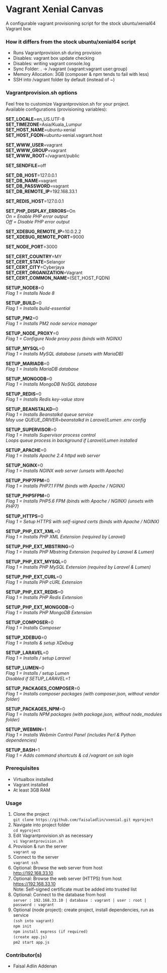 # Vagrant Xenial Canvas #

A configurable vagrant provisioning script for the stock ubuntu/xenial64 Vagrant box

### How it differs from the stock ubuntu/xenial64 script ###

* Runs Vagrantprovision.sh during provision
* Disables: vagrant box update checking
* Disables: writing vagrant console.log
* Sync Folder: . -> /vagrant (vagrant:vagrant user:group)
* Memory Allocation: 3GB (composer & npm tends to fail with less)
* SSH into /vagrant folder by default (instead of ~)

### Vagrantprovision.sh options ###

Feel free to customize Vagrantprovision.sh for your project.  
Available configurations (provisioning variables):

**SET_LOCALE**=en_US.UTF-8  
**SET_TIMEZONE**=Asia/Kuala_Lumpur  
**SET_HOST_NAME**=ubuntu-xenial  
**SET_HOST_FQDN**=ubuntu-xenial.vagrant.host

**SET_WWW_USER**=vagrant  
**SET_WWW_GROUP**=vagrant  
**SET_WWW_ROOT**=/vagrant/public

**SET_SENDFILE**=off

**SET_DB_HOST**=127.0.0.1  
**SET_DB_NAME**=vagrant  
**SET_DB_PASSWORD**=vagrant  
**SET_DB_REMOTE_IP**=192.168.33.1

**SET_REDIS_HOST**=127.0.0.1

**SET_PHP_DISPLAY_ERRORS**=On  
*On = Enable PHP error output*  
*Off = Disable PHP error output*

**SET_XDEBUG_REMOTE_IP**=10.0.2.2  
**SET_XDEBUG_REMOTE_PORT**=9000

**SET_NODE_PORT**=3000

**SET_CERT_COUNTRY**=MY  
**SET_CERT_STATE**=Selangor  
**SET_CERT_CITY**=Cyberjaya  
**SET_CERT_ORGANIZATION**=Vagrant  
**SET_CERT_COMMON_NAME**=(SET_HOST_FQDN)

**SETUP_NODE8**=0  
*Flag 1 = Installs Node 8*

**SETUP_BUILD**=0  
*Flag 1 = Installs build-essential*

**SETUP_PM2**=0  
*Flag 1 = Installs PM2 node service manager*

**SETUP_NODE_PROXY**=0  
*Flag 1 = Configure Node proxy pass (binds with NGINX)*

**SETUP_MYSQL**=0  
*Flag 1 = Installs MySQL database (unsets with MariaDB)*

**SETUP_MARIADB**=0  
*Flag 1 = Installs MariaDB database*

**SETUP_MONGODB**=0  
*Flag 1 = Installs MongoDB NoSQL database*

**SETUP_REDIS**=0  
*Flag 1 = Installs Redis key-value store*

**SETUP_BEANSTALKD**=0  
*Flag 1 = Installs Beanstalkd queue service*  
*May use QUEUE_DRIVER=beanstalkd in Laravel/Lumen .env config*

**SETUP_SUPERVISOR**=0  
*Flag 1 = Installs Supervisor process control*  
*Loops queue process in background if Laravel/Lumen installed*

**SETUP_APACHE**=0  
*Flag 1 = Installs Apache 2.4 httpd web server*

**SETUP_NGINX**=0  
*Flag 1 = Installs NGINX web server (unsets with Apache)*

**SETUP_PHP7FPM**=0  
*Flag 1 = Installs PHP7.1 FPM (binds with Apache / NGINX)*

**SETUP_PHP5FPM**=0  
*Flag 1 = Installs PHP5.6 FPM (binds with Apache / NGINX) (unsets with PHP7)*

**SETUP_HTTPS**=0  
*Flag 1 = Setup HTTPS with self-signed certs (binds with Apache / NGINX)*

**SETUP_PHP_EXT_XML**=0  
*Flag 1 = Installs PHP XML Extension (required by Laravel)*

**SETUP_PHP_EXT_MBSTRING**=0  
*Flag 1 = Installs PHP Mbstring Extension (required by Laravel & Lumen)*

**SETUP_PHP_EXT_MYSQL**=0  
*Flag 1 = Installs PHP MySQL Extension (required by Laravel & Lumen)*

**SETUP_PHP_EXT_CURL**=0  
*Flag 1 = Installs PHP cURL Extension*

**SETUP_PHP_EXT_REDIS**=0  
*Flag 1 = Installs PHP Redis Extension*

**SETUP_PHP_EXT_MONGODB**=0  
*Flag 1 = Installs PHP MongoDB Extension*

**SETUP_COMPOSER**=0  
*Flag 1 = Installs Composer*

**SETUP_XDEBUG**=0  
*Flag 1 = Installs & setup XDebug*

**SETUP_LARAVEL**=0  
*Flag 1 = Installs / setup Laravel*

**SETUP_LUMEN**=0  
*Flag 1 = Installs / setup Lumen*  
*Disabled if SETUP_LARAVEL=1*

**SETUP_PACKAGES_COMPOSER**=0  
*Flag 1 = Installs composer packages (with composer.json, without vendor folder)*

**SETUP_PACKAGES_NPM**=0  
*Flag 1 = Installs NPM packages (with package.json, without node_modules folder)*

**SETUP_WEBMIN**=1  
*Flag 1 = Installs Webmin Control Panel (includes Perl & Python dependencies)*

**SETUP_BASH**=1  
*Flag 1 = Adds command shortcuts & cd /vagrant on ssh login*

### Prerequisites ###

* Virtualbox installed
* Vagrant installed
* At least 3GB RAM

### Usage ###

1. Clone the project  
`git clone https://github.com/faisaladlin/vxenial.git myproject`
2. Navigate into project folder  
`cd myproject`
3. Edit Vagrantprovision.sh as necessary  
`vi Vagrantprovision.sh`
4. Provision & run the server  
`vagrant up`
5. Connect to the server  
`vagrant ssh`
6. Optional: Browse the web server from host  
http://192.168.33.10
7. Optional: Browse the web server (HTTPS) from host  
https://192.168.33.10  
Note: Self-signed certificate must be added into trusted list
8. Optional: Connect to the database from host  
`server : 192.168.33.10 | database : vagrant | user : root | password : vagrant`
9. Optional (node project): create project, install dependencies, run as service  
`(ssh into vagrant)`  
`npm init`  
`npm install express (if required)`  
`(create app.js)`  
`pm2 start app.js`

### Contributor(s) ###

* Faisal Adlin Addenan
